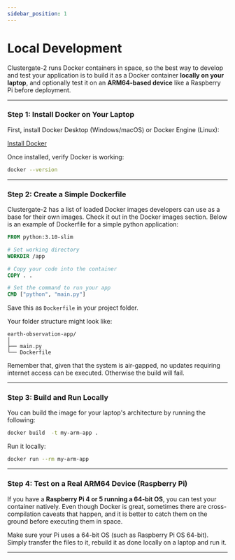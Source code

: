 ```yaml
---
sidebar_position: 1
---
```


# Local Development

Clustergate-2 runs Docker containers in space, so the best way to develop and test your application is to build it as a Docker container **locally on your laptop**, and optionally test it on an **ARM64-based device** like a Raspberry Pi before deployment.

---

### Step 1: Install Docker on Your Laptop

First, install Docker Desktop (Windows/macOS) or Docker Engine (Linux):

[Install Docker](https://docs.docker.com/get-docker/)

Once installed, verify Docker is working:

```bash
docker --version
```

---

### Step 2: Create a Simple Dockerfile

Clustergate-2 has a list of loaded Docker images developers can use as a base for their own images. Check it out in the Docker images section. Below is an example of Dockerfile for a simple python application:

```Dockerfile
FROM python:3.10-slim

# Set working directory
WORKDIR /app

# Copy your code into the container
COPY . .

# Set the command to run your app
CMD ["python", "main.py"]
```

Save this as `Dockerfile` in your project folder.

Your folder structure might look like:

```
earth-observation-app/
│
├── main.py
└── Dockerfile
```

Remember that, given that the system is air-gapped, no updates requiring internet access can be executed. Otherwise the build will fail.

---

### Step 3: Build and Run Locally 

You can build the image for your laptop's architecture by running the following:

```bash
docker build  -t my-arm-app .
```

Run it locally:

```bash
docker run --rm my-arm-app
```


---

### Step 4: Test on a Real ARM64 Device (Raspberry Pi)

If you have a **Raspberry Pi 4 or 5 running a 64-bit OS**, you can test your container natively. Even though Docker is great, sometimes there are cross-compilation caveats that happen, and it is better to catch them on the ground before executing them in space. 

Make sure your Pi uses a 64-bit OS (such as Raspberry Pi OS 64-bit). Simply transfer the files to it, rebuild it as done locally on a laptop and run it. 


---
